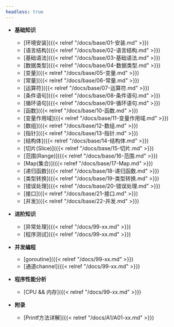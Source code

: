 ```yaml
---
headless: true
---
```


- **基础知识**
  - [环境安装]({{< relref "/docs/base/01-安装.md" >}})
  - [语言结构]({{< relref "/docs/base/02-语言结构.md" >}})
  - [基础语法]({{< relref "/docs/base/03-基础语法.md" >}})
  - [数据类型]({{< relref "/docs/base/04-数据类型.md" >}})
  - [变量]({{< relref "/docs/base/05-变量.md" >}})
  - [常量]({{< relref "/docs/base/06-常量.md" >}})
  - [运算符]({{< relref "/docs/base/07-运算符.md" >}})
  - [条件语句]({{< relref "/docs/base/08-条件语句.md" >}})
  - [循环语句]({{< relref "/docs/base/09-循环语句.md" >}})
  - [函数]({{< relref "/docs/base/10-函数.md" >}})
  - [变量作用域]({{< relref "/docs/base/11-变量作用域.md" >}})
  - [数组]({{< relref "/docs/base/12-数组.md" >}})
  - [指针]({{< relref "/docs/base/13-指针.md" >}})
  - [结构体]({{< relref "/docs/base/14-结构体.md" >}})
  - [切片(Slice)]({{< relref "/docs/base/15-切片.md" >}})
  - [范围(Range)]({{< relref "/docs/base/16-范围.md" >}})
  - [Map(集合)]({{< relref "/docs/base/17-Map.md" >}})
  - [递归函数]({{< relref "/docs/base/18-递归函数.md" >}})
  - [类型转换]({{< relref "/docs/base/19-类型转换.md" >}})
  - [错误处理]({{< relref "/docs/base/20-错误处理.md" >}})
  - [接口]({{< relref "/docs/base/21-接口.md" >}})
  - [并发]({{< relref "/docs/base/22-并发.md" >}})

- **进阶知识**
  - [异常处理]({{< relref "/docs/99-xx.md" >}})
  - [程序测试]({{< relref "/docs/99-xx.md" >}})

- **并发编程**
  - [goroutine]({{< relref "/docs/99-xx.md" >}})
  - [通道channel]({{< relref "/docs/99-xx.md" >}})

- **程序性能分析**
  - [CPU && 内存]({{< relref "/docs/99-xx.md" >}})

- **附录**
  - [Printf方法详解]({{< relref "/docs/A1/A01-xx.md" >}})



